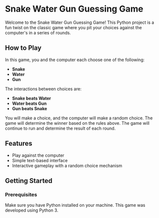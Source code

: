 # Snake Water Gun Guessing Game

Welcome to the Snake Water Gun Guessing Game! This Python project is a fun twist on the classic game where you pit your choices against the computer's in a series of rounds.

## How to Play

In this game, you and the computer each choose one of the following:

- **Snake**
- **Water**
- **Gun**

The interactions between choices are:

- **Snake beats Water**
- **Water beats Gun**
- **Gun beats Snake**

You will make a choice, and the computer will make a random choice. The game will determine the winner based on the rules above. The game will continue to run and determine the result of each round.

## Features

- Play against the computer
- Simple text-based interface
- Interactive gameplay with a random choice mechanism

## Getting Started

### Prerequisites

Make sure you have Python installed on your machine. This game was developed using Python 3.

